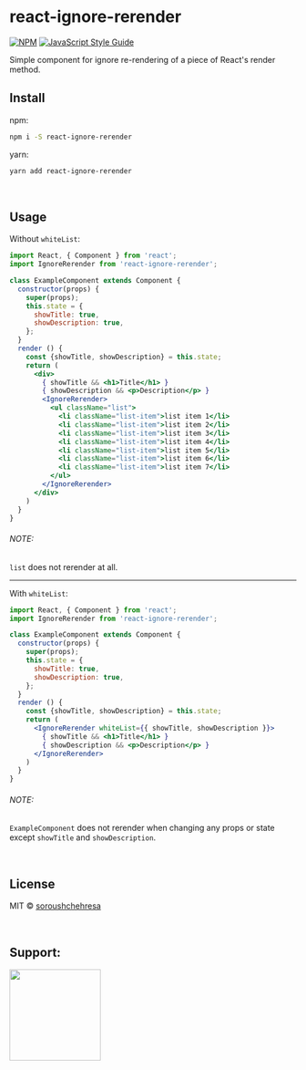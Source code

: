 # react-ignore-rerender
[![NPM](https://img.shields.io/npm/v/react-ignore-rerender.svg)](https://www.npmjs.com/package/react-ignore-rerender) [![JavaScript Style Guide](https://img.shields.io/badge/code_style-standard-brightgreen.svg)](https://standardjs.com)

Simple component for ignore re-rendering of a piece of React's render method.

## Install

npm:

```bash
npm i -S react-ignore-rerender
```


yarn:

```bash
yarn add react-ignore-rerender
```

<br />

## Usage

Without ```whiteList```:

```jsx
import React, { Component } from 'react';
import IgnoreRerender from 'react-ignore-rerender';

class ExampleComponent extends Component {
  constructor(props) {
    super(props);
    this.state = {
      showTitle: true,
      showDescription: true,
    };
  }
  render () {
    const {showTitle, showDescription} = this.state;
    return (
      <div>
        { showTitle && <h1>Title</h1> }
        { showDescription && <p>Description</p> }
        <IgnoreRerender>
          <ul className="list">
            <li className="list-item">list item 1</li>
            <li className="list-item">list item 2</li>
            <li className="list-item">list item 3</li>
            <li className="list-item">list item 4</li>
            <li className="list-item">list item 5</li>
            <li className="list-item">list item 6</li>
            <li className="list-item">list item 7</li>
          </ul>
        </IgnoreRerender>
      </div>
    )
  }
}
```

###### NOTE:

```list``` does not rerender at all.

***

With ```whiteList```:

```jsx
import React, { Component } from 'react';
import IgnoreRerender from 'react-ignore-rerender';

class ExampleComponent extends Component {
  constructor(props) {
    super(props);
    this.state = {
      showTitle: true,
      showDescription: true,
    };
  }
  render () {
    const {showTitle, showDescription} = this.state;
    return (
      <IgnoreRerender whiteList={{ showTitle, showDescription }}>
        { showTitle && <h1>Title</h1> }
        { showDescription && <p>Description</p> }
      </IgnoreRerender>
    )
  }
}
```

###### NOTE:

```ExampleComponent``` does not rerender when changing any props or state except ```showTitle``` and ```showDescription```.

<br />

## License
MIT © [soroushchehresa](https://github.com/soroushchehresa)

<br />

## Support:
<a href="https://www.patreon.com/soroushchehresa">
	<img src="https://c5.patreon.com/external/logo/become_a_patron_button@2x.png" width="160">
</a>

